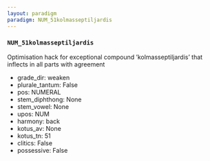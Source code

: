 ```yaml
---
layout: paradigm
paradigm: NUM_51kolmasseptiljardis
---
```

### ` NUM_51kolmasseptiljardis `

Optimisation hack for exceptional compound ’kolmasseptiljardis’ that inflects in all parts with agreement
* grade_dir: weaken
* plurale_tantum: False
* pos: NUMERAL
* stem_diphthong: None
* stem_vowel: None
* upos: NUM
* harmony: back
* kotus_av: None
* kotus_tn: 51
* clitics: False
* possessive: False
